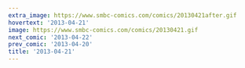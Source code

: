 ```yaml
---
extra_image: https://www.smbc-comics.com/comics/20130421after.gif
hovertext: '2013-04-21'
image: https://www.smbc-comics.com/comics/20130421.gif
next_comic: '2013-04-22'
prev_comic: '2013-04-20'
title: '2013-04-21'
---
```


